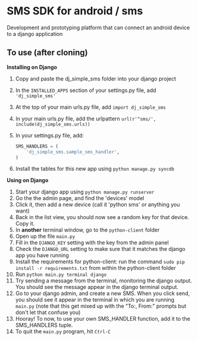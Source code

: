 SMS SDK for android / sms
=========================

Development and prototyping platform
that can connect an android device to a django application

To use (after cloning)
----------------

__Installing on Django__

 1. Copy and paste the dj\_simple\_sms folder into your django project
 3. In the `INSTALLED_APPS` section of your settings.py file, add `'dj_simple_sms'`
 4. At the top of your main urls.py file, add `import dj_simple_sms`
 5. In your main urls.py file, add the urlpattern `url(r'^sms/', include(dj_simple_sms.urls))`
 6. In your settings.py file, add:
    
    ```python
    SMS_HANDLERS = (
        'dj_simple_sms.sample_sms_handler',
    )
    ```
 7. Install the tables for this new app using `python manage.py syncdb`

__Using on Django__

 1. Start your django app using `python manage.py runserver`
 2. Go the the admin page, and find the 'devices' model
 3. Click it, then add a new device (call it 'python sms' or anything you want)
 4. Back in the list view, you should now see a random key for that device. Copy it.
 2. In __another__ terminal window, go to the `python-client` folder
 3. Open up the file `main.py`
 4. Fill in the `DJANGO_KEY` setting with the key from the admin panel
 5. Check the `DJANGO_URL` setting to make sure that it matches the django app you have running
 6. Install the requirements for python-client: run the command `sudo pip install -r requirements.txt`
    from within the python-client folder
 3. Run `python main.py terminal django`
 4. Try sending a message from the terminal, monitoring the django output. You should see
    the message appear in the django terminal output.
 5. Go to your django admin, and create a new SMS. When you click send, you should see it appear in the
    terminal in which you are running `main.py` (note that this get mixed up with the "To:, From:" prompts
    but don't let that confuse you)
 7. Hooray! To now, to use your own SMS\_HANDLER function, add it to the SMS\_HANDLERS tuple.
 8. To quit the `main.py` program, hit `Ctrl-C`

